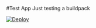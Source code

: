 #Test App
Just testing a buildpack

[![Deploy](https://www.herokucdn.com/deploy/button.svg)](https://heroku.com/deploy?template=https://github.com/sammachin/test_heroku)
